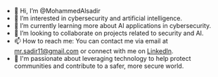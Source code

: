 - 👋 Hi, I’m @MohammedAlsadir
- 👀 I’m interested in cybersecurity and artificial intelligence.
- 🌱 I’m currently learning more about AI applications in cybersecurity.
- 💞️ I’m looking to collaborate on projects related to security and AI.
- 📫 How to reach me: You can contact me via email at mr.sadir11@gmail.com or connect with me on [LinkedIn](https://www.linkedin.com/in/mohammed-al-sadir-51979a218).
- 🚀 I'm passionate about leveraging technology to help protect communities and contribute to a safer, more secure world.
